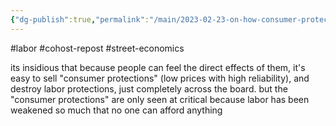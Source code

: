 ```yaml
---
{"dg-publish":true,"permalink":"/main/2023-02-23-on-how-consumer-protections-are-often-opposed-to-labor-protections/","noteIcon":""}
---
```


#labor #cohost-repost #street-economics 

its  insidious that because people can feel the direct effects of them, it's easy to sell "consumer protections" (low prices with high reliability), and destroy labor protections, just completely across the board. but the "consumer protections" are only seen at critical because labor has been weakened so much that no one can afford anything